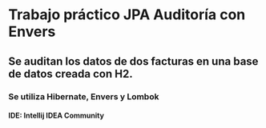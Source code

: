 # Trabajo práctico JPA Auditoría con Envers
## Se auditan los datos de dos facturas en una base de datos creada con H2.
### Se utiliza Hibernate, Envers y Lombok
#### IDE: Intellij IDEA Community
